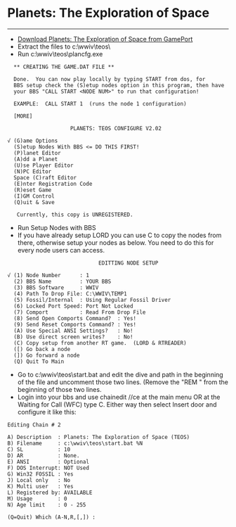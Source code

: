 # Planets: The Exploration of Space
***

* [Download Planets: The Exploration of Space from GamePort](http://www.gameport.com/bbs/planets.html)
* Extract the files to c:\wwiv\teos\
* Run c:\wwiv\teos\plancfg.exe
```ANSIDOC
  ** CREATING THE GAME.DAT FILE **

  Done.  You can now play locally by typing START from dos, for
  BBS setup check the (S)etup nodes option in this program, then have
  your BBS "CALL START <NODE NUM>" to run that configuration!

  EXAMPLE:  CALL START 1  (runs the node 1 configuration)

  [MORE]
```

```ANSIIDOC
                    PLANETS: TEOS CONFIGURE V2.02

√ (G)ame Options
  (S)etup Nodes With BBS <= DO THIS FIRST!
  (P)lanet Editor
  (A)dd a Planet
  (U)se Player Editor
  (N)PC Editor
  Space (C)raft Editor
  (E)nter Registration Code
  (R)eset Game
  (I)GM Control
  (Q)uit & Save

   Currently, this copy is UNREGISTERED.
```
* Run Setup Nodes with BBS
* If you have already setup LORD you can use C to copy the nodes from there, otherwise setup your nodes as below. You need to do this for every node users can access.

```ANSIIDOC
                             EDITTING NODE SETUP

√ (1) Node Number      : 1
  (2) BBS Name         : YOUR BBS
  (3) BBS Software     : WWIV
  (4) Path To Drop File: C:\WWIV\TEMP1
  (5) Fossil/Internal  : Using Regular Fossil Driver
  (6) Locked Port Speed: Port Not Locked
  (7) Comport          : Read From Drop File
  (8) Send Open Comports Command?  : Yes!
  (9) Send Reset Comports Command? : Yes!
  (A) Use Special ANSI Settings?   : No!
  (B) Use direct screen writes?    : No!
  (C) Copy setup from another RT game.  (LORD & RTREADER)
  ([) Go back a node
  (]) Go forward a node
  (Q) Quit To Main
```
* Go to c:\wwiv\teos\start.bat and edit the dive and path in the beginning of the file and uncomment those two lines. (Remove the "REM " from the beginning of those two lines.
* Login into your bbs and use chainedit //ce at the main menu OR at the Waiting for Call (WFC) type C. Either way then select Insert door and configure it like this:

```ANSIIDOC
Editing Chain # 2

A) Description  : Planets: The Exploration of Space (TEOS)
B) Filename     : c:\wwiv\teos\start.bat %N
C) SL           : 10
D) AR           : None.
E) ANSI         : Optional
F) DOS Interrupt: NOT Used
G) Win32 FOSSIL : Yes
J) Local only   : No
K) Multi user   : Yes
L) Registered by: AVAILABLE
M) Usage        : 0
N) Age limit    : 0 - 255

(Q=Quit) Which (A-N,R,[,]) :
```
